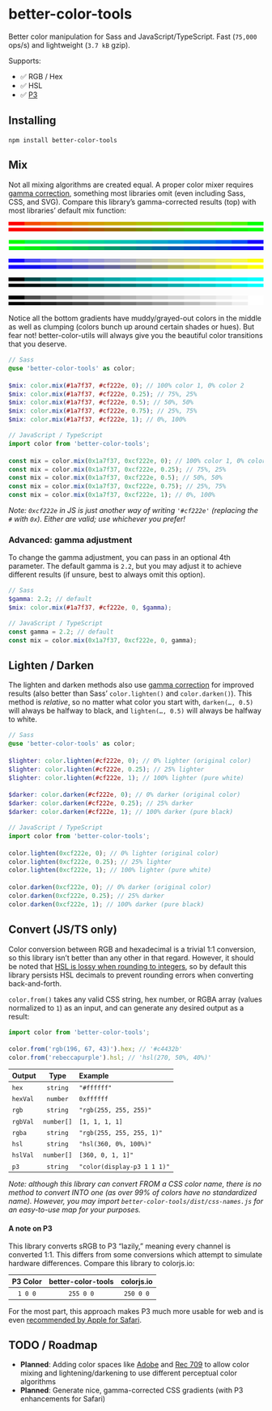 # better-color-tools

Better color manipulation for Sass and JavaScript/TypeScript. Fast (`75,000` ops/s) and lightweight (`3.7 kB` gzip).

Supports:

- ✅ RGB / Hex
- ✅ HSL
- ✅ [P3]

## Installing

```
npm install better-color-tools
```

## Mix

Not all mixing algorithms are created equal. A proper color mixer requires [gamma correction][gamma], something most libraries omit (even including Sass, CSS, and SVG). Compare this library’s gamma-corrected results (top) with most libraries’ default mix
function:

![](./.github/images/r-g.png)

![](./.github/images/g-b.png)

![](./.github/images/b-y.png)

![](./.github/images/k-c.png)

![](./.github/images/k-w.png)

Notice all the bottom gradients have muddy/grayed-out colors in the middle as well as clumping (colors bunch up around certain shades or hues). But fear not! better-color-utils will always give you the beautiful color transitions that you deserve.

```scss
// Sass
@use 'better-color-tools' as color;

$mix: color.mix(#1a7f37, #cf222e, 0); // 100% color 1, 0% color 2
$mix: color.mix(#1a7f37, #cf222e, 0.25); // 75%, 25%
$mix: color.mix(#1a7f37, #cf222e, 0.5); // 50%, 50%
$mix: color.mix(#1a7f37, #cf222e, 0.75); // 25%, 75%
$mix: color.mix(#1a7f37, #cf222e, 1); // 0%, 100%
```

```ts
// JavaScript / TypeScript
import color from 'better-color-tools';

const mix = color.mix(0x1a7f37, 0xcf222e, 0); // 100% color 1, 0% color 2
const mix = color.mix(0x1a7f37, 0xcf222e, 0.25); // 75%, 25%
const mix = color.mix(0x1a7f37, 0xcf222e, 0.5); // 50%, 50%
const mix = color.mix(0x1a7f37, 0xcf222e, 0.75); // 25%, 75%
const mix = color.mix(0x1a7f37, 0xcf222e, 1); // 0%, 100%
```

_Note: `0xcf222e` in JS is just another way of writing `'#cf222e'` (replacing the `#` with `0x`). Either are valid; use whichever you prefer!_

### Advanced: gamma adjustment

To change the gamma adjustment, you can pass in an optional 4th parameter. The default gamma is `2.2`, but you may adjust it to achieve different results (if unsure, best to always omit this option).

```scss
// Sass
$gamma: 2.2; // default
$mix: color.mix(#1a7f37, #cf222e, 0, $gamma);
```

```ts
// JavaScript / TypeScript
const gamma = 2.2; // default
const mix = color.mix(0x1a7f37, 0xcf222e, 0, gamma);
```

## Lighten / Darken

The lighten and darken methods also use [gamma correction][gamma] for improved results (also better than Sass’ `color.lighten()` and `color.darken()`). This method is _relative_, so no matter what color you start with, `darken(…, 0.5)` will always be
halfway to black, and `lighten(…, 0.5)` will always be halfway to white.

```scss
// Sass
@use 'better-color-tools' as color;

$lighter: color.lighten(#cf222e, 0); // 0% lighter (original color)
$lighter: color.lighten(#cf222e, 0.25); // 25% lighter
$lighter: color.lighten(#cf222e, 1); // 100% lighter (pure white)

$darker: color.darken(#cf222e, 0); // 0% darker (original color)
$darker: color.darken(#cf222e, 0.25); // 25% darker
$darker: color.darken(#cf222e, 1); // 100% darker (pure black)
```

```ts
// JavaScript / TypeScript
import color from 'better-color-tools';

color.lighten(0xcf222e, 0); // 0% lighter (original color)
color.lighten(0xcf222e, 0.25); // 25% lighter
color.lighten(0xcf222e, 1); // 100% lighter (pure white)

color.darken(0xcf222e, 0); // 0% darker (original color)
color.darken(0xcf222e, 0.25); // 25% darker
color.darken(0xcf222e, 1); // 100% darker (pure black)
```

## Convert (JS/TS only)

Color conversion between RGB and hexadecimal is a trivial 1:1 conversion, so this library isn’t better than any other in that regard. However, it should be noted that [HSL is lossy when rounding to integers][hsl-rgb], so by default this library persists
HSL decimals to prevent rounding errors when converting back-and-forth.

`color.from()` takes any valid CSS string, hex number, or RGBA array (values normalized to `1`) as an input, and can generate any desired output as a result:

```ts
import color from 'better-color-tools';

color.from('rgb(196, 67, 43)').hex; // '#c4432b'
color.from('rebeccapurple').hsl; // 'hsl(270, 50%, 40%)'
```

| Output   |    Type    | Example                     |
| :------- | :--------: | :-------------------------- |
| `hex`    |  `string`  | `"#ffffff"`                 |
| `hexVal` |  `number`  | `0xffffff`                  |
| `rgb`    |  `string`  | `"rgb(255, 255, 255)"`      |
| `rgbVal` | `number[]` | `[1, 1, 1, 1]`              |
| `rgba`   |  `string`  | `"rgb(255, 255, 255, 1)"`   |
| `hsl`    |  `string`  | `"hsl(360, 0%, 100%)"`      |
| `hslVal` | `number[]` | `[360, 0, 1, 1]"`           |
| `p3`     |  `string`  | `"color(display-p3 1 1 1)"` |

_Note: although this library can convert FROM a CSS color name, there is no method to convert INTO one (as over 99% of colors have no standardized name). However, you may import `better-color-tools/dist/css-names.js` for an easy-to-use map for your
purposes._

#### A note on P3

This library converts sRGB to P3 “lazily,” meaning every channel is converted 1:1. This differs from some conversions which attempt to simulate hardware differences. Compare this library to colorjs.io:

| P3 Color | better-color-tools | colorjs.io |
| :------: | :----------------: | :--------: |
| `1 0 0`  |     `255 0 0`      | `250 0 0`  |

For the most part, this approach makes P3 much more usable for web and is even [recommended by Apple for Safari](https://webkit.org/blog/10042/wide-gamut-color-in-css-with-display-p3/).

## TODO / Roadmap

- **Planned**: Adding color spaces like [Adobe](https://en.wikipedia.org/wiki/Adobe_RGB_color_space) and [Rec 709](https://en.wikipedia.org/wiki/Rec._709) to allow color mixing and lightening/darkening to use different perceptual color algorithms
- **Planned**: Generate nice, gamma-corrected CSS gradients (with P3 enhancements for Safari)

[color-convert]: https://github.com/Qix-/color-convert
[hsl]: https://en.wikipedia.org/wiki/HSL_and_HSV#Disadvantages
[hsl-rgb]: https://pow.rs/blog/dont-use-hsl-for-anything/
[gamma]: https://observablehq.com/@sebastien/srgb-rgb-gamma
[number-precision]: https://github.com/nefe/number-precision
[p3]: https://developer.mozilla.org/en-US/docs/Web/CSS/color_value/color()
[sass-color]: https://sass-lang.com/documentation/modules/color
[sass-color-scale]: https://sass-lang.com/documentation/modules/color#scale
